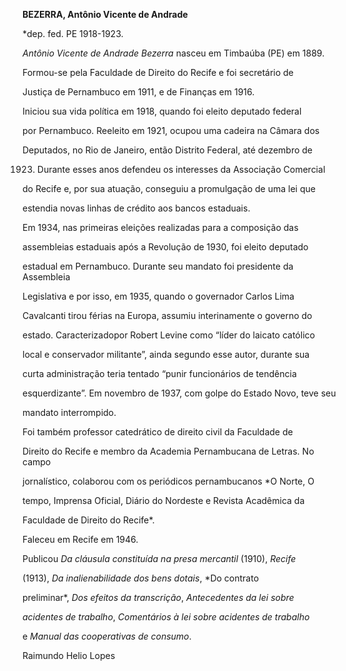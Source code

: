 **BEZERRA, Antônio Vicente de Andrade**



\*dep. fed. PE 1918-1923.



*Antônio Vicente de Andrade Bezerra* nasceu em Timbaúba (PE) em 1889.



Formou-se pela Faculdade de Direito do Recife e foi secretário de

Justiça de Pernambuco em 1911, e de Finanças em 1916.



Iniciou sua vida política em 1918, quando foi eleito deputado federal

por Pernambuco. Reeleito em 1921, ocupou uma cadeira na Câmara dos

Deputados, no Rio de Janeiro, então Distrito Federal, até dezembro de

1923. Durante esses anos defendeu os interesses da Associação Comercial

do Recife e, por sua atuação, conseguiu a promulgação de uma lei que

estendia novas linhas de crédito aos bancos estaduais.



Em 1934, nas primeiras eleições realizadas para a composição das

assembleias estaduais após a Revolução de 1930, foi eleito deputado

estadual em Pernambuco. Durante seu mandato foi presidente da Assembleia

Legislativa e por isso, em 1935, quando o governador Carlos Lima

Cavalcanti tirou férias na Europa, assumiu interinamente o governo do

estado. Caracterizadopor Robert Levine como “líder do laicato católico

local e conservador militante”, ainda segundo esse autor, durante sua

curta administração teria tentado “punir funcionários de tendência

esquerdizante”. Em novembro de 1937, com golpe do Estado Novo, teve seu

mandato interrompido.



Foi também professor catedrático de direito civil da Faculdade de

Direito do Recife e membro da Academia Pernambucana de Letras. No campo

jornalístico, colaborou com os periódicos pernambucanos *O Norte, O

tempo, Imprensa Oficial, Diário do Nordeste e Revista Acadêmica da

Faculdade de Direito do Recife*.



Faleceu em Recife em 1946.



Publicou *Da cláusula constituída na presa mercantil* (1910), *Recife*

(1913), *Da inalienabilidade* *dos bens dotais*, *Do contrato

preliminar*, *Dos efeitos da transcrição*, *Antecedentes da lei sobre*

*acidentes de trabalho*, *Comentários à lei sobre acidentes de trabalho*

e *Manual das* *cooperativas de consumo*.



Raimundo Helio Lopes




